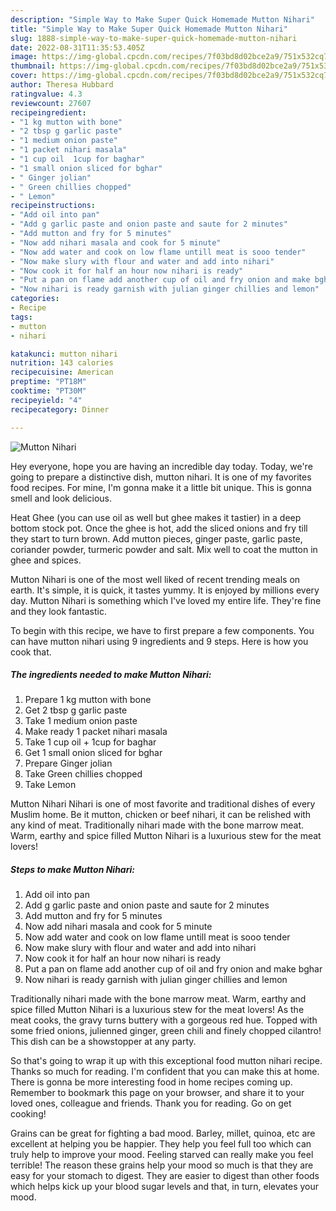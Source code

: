 ```yaml
---
description: "Simple Way to Make Super Quick Homemade Mutton Nihari"
title: "Simple Way to Make Super Quick Homemade Mutton Nihari"
slug: 1888-simple-way-to-make-super-quick-homemade-mutton-nihari
date: 2022-08-31T11:35:53.405Z
image: https://img-global.cpcdn.com/recipes/7f03bd8d02bce2a9/751x532cq70/mutton-nihari-recipe-main-photo.jpg
thumbnail: https://img-global.cpcdn.com/recipes/7f03bd8d02bce2a9/751x532cq70/mutton-nihari-recipe-main-photo.jpg
cover: https://img-global.cpcdn.com/recipes/7f03bd8d02bce2a9/751x532cq70/mutton-nihari-recipe-main-photo.jpg
author: Theresa Hubbard
ratingvalue: 4.3
reviewcount: 27607
recipeingredient:
- "1 kg mutton with bone"
- "2 tbsp g garlic paste"
- "1 medium onion paste"
- "1 packet nihari masala"
- "1 cup oil  1cup for baghar"
- "1 small onion sliced for bghar"
- " Ginger jolian"
- " Green chillies chopped"
- " Lemon"
recipeinstructions:
- "Add oil into pan"
- "Add g garlic paste and onion paste and saute for 2 minutes"
- "Add mutton and fry for 5 minutes"
- "Now add nihari masala and cook for 5 minute"
- "Now add water and cook on low flame untill meat is sooo tender"
- "Now make slury with flour and water and add into nihari"
- "Now cook it for half an hour now nihari is ready"
- "Put a pan on flame add another cup of oil and fry onion and make bghar"
- "Now nihari is ready garnish with julian ginger chillies and lemon"
categories:
- Recipe
tags:
- mutton
- nihari

katakunci: mutton nihari 
nutrition: 143 calories
recipecuisine: American
preptime: "PT18M"
cooktime: "PT30M"
recipeyield: "4"
recipecategory: Dinner

---
```



![Mutton Nihari](https://img-global.cpcdn.com/recipes/7f03bd8d02bce2a9/751x532cq70/mutton-nihari-recipe-main-photo.jpg)

Hey everyone, hope you are having an incredible day today. Today, we're going to prepare a distinctive dish, mutton nihari. It is one of my favorites food recipes. For mine, I'm gonna make it a little bit unique. This is gonna smell and look delicious.

Heat Ghee (you can use oil as well but ghee makes it tastier) in a deep bottom stock pot. Once the ghee is hot, add the sliced onions and fry till they start to turn brown. Add mutton pieces, ginger paste, garlic paste, coriander powder, turmeric powder and salt. Mix well to coat the mutton in ghee and spices.

Mutton Nihari is one of the most well liked of recent trending meals on earth. It's simple, it is quick, it tastes yummy. It is enjoyed by millions every day. Mutton Nihari is something which I've loved my entire life. They're fine and they look fantastic.


To begin with this recipe, we have to first prepare a few components. You can have mutton nihari using 9 ingredients and 9 steps. Here is how you cook that.

<!--inarticleads1-->

##### The ingredients needed to make Mutton Nihari:

1. Prepare 1 kg mutton with bone
1. Get 2 tbsp g garlic paste
1. Take 1 medium onion paste
1. Make ready 1 packet nihari masala
1. Take 1 cup oil + 1cup for baghar
1. Get 1 small onion sliced for bghar
1. Prepare  Ginger jolian
1. Take  Green chillies chopped
1. Take  Lemon


Mutton Nihari Nihari is one of most favorite and traditional dishes of every Muslim home. Be it mutton, chicken or beef nihari, it can be relished with any kind of meat. Traditionally nihari made with the bone marrow meat. Warm, earthy and spice filled Mutton Nihari is a luxurious stew for the meat lovers! 

<!--inarticleads2-->

##### Steps to make Mutton Nihari:

1. Add oil into pan
1. Add g garlic paste and onion paste and saute for 2 minutes
1. Add mutton and fry for 5 minutes
1. Now add nihari masala and cook for 5 minute
1. Now add water and cook on low flame untill meat is sooo tender
1. Now make slury with flour and water and add into nihari
1. Now cook it for half an hour now nihari is ready
1. Put a pan on flame add another cup of oil and fry onion and make bghar
1. Now nihari is ready garnish with julian ginger chillies and lemon


Traditionally nihari made with the bone marrow meat. Warm, earthy and spice filled Mutton Nihari is a luxurious stew for the meat lovers! As the meat cooks, the gravy turns buttery with a gorgeous red hue. Topped with some fried onions, julienned ginger, green chili and finely chopped cilantro! This dish can be a showstopper at any party. 

So that's going to wrap it up with this exceptional food mutton nihari recipe. Thanks so much for reading. I'm confident that you can make this at home. There is gonna be more interesting food in home recipes coming up. Remember to bookmark this page on your browser, and share it to your loved ones, colleague and friends. Thank you for reading. Go on get cooking!

Grains can be great for fighting a bad mood. Barley, millet, quinoa, etc are excellent at helping you be happier. They help you feel full too which can truly help to improve your mood. Feeling starved can really make you feel terrible! The reason these grains help your mood so much is that they are easy for your stomach to digest. They are easier to digest than other foods which helps kick up your blood sugar levels and that, in turn, elevates your mood.

